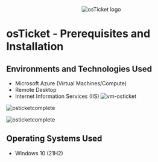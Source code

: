 <p align="center">
<img src="https://i.imgur.com/Clzj7Xs.png" alt="osTicket logo"/>
</p>

<h1>osTicket - Prerequisites and Installation</h1>


<h2>Environments and Technologies Used</h2>

- Microsoft Azure (Virtual Machines/Compute)
- Remote Desktop
- Internet Information Services (IIS)
![vm-osticket](https://github.com/user-attachments/assets/d4bc1fa9-b50a-4b45-a811-0a5bb45d00d7)

![osticketcomplete](https://github.com/user-attachments/assets/15bc0bf0-847f-40a9-9fc6-a1e715d2b488)

![osticketcomplete](https://github.com/user-attachments/assets/f3a3aacf-949e-4199-b4db-da042a1a5b09)


<h2>Operating Systems Used </h2>

- Windows 10</b> (21H2)


